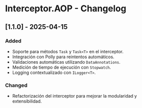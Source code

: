 # Interceptor.AOP - Changelog

## [1.1.0] - 2025-04-15

### Added
- Soporte para métodos `Task` y `Task<T>` en el interceptor.
- Integración con Polly para reintentos automáticos.
- Validaciones automáticas utilizando `DataAnnotations`.
- Medición de tiempo de ejecución con `Stopwatch`.
- Logging contextualizado con `ILogger<T>`.

### Changed
- Refactorización del interceptor para mejorar la modularidad y extensibilidad.
